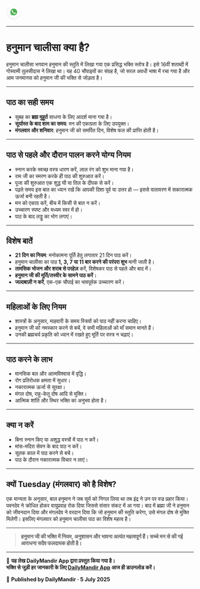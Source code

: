 <!-- Share & WhatsApp icons as SVG -->
<a href="https://api.whatsapp.com/send?text=Check%20out%20this%20article%20in%20the%20Daily%20Mandir%20app%3A%20https%3A%2F%2Fwww.dailymandir.com%2Farticles%3FcontentUrl%3Dhttps%253A%252F%252Fraw.githubusercontent.com%252Fanandwana001%252Fcontent-repo%252Frefs%252Fheads%252Fmain%252Fchalisa%252Fhanuman%252Fhanuman_chalisa_english.md%26title%3DHanuman%2520Chalisa">
  <img src="https://raw.githubusercontent.com/anandwana001/content-repo/refs/heads/main/assets/ic_wtsapp_share_rounded.svg" alt="WhatsApp" width="40"/>
</a>

<br/>

----
# हनुमान चालीसा क्या है?

हनुमान चालीसा भगवान हनुमान की स्तुति में लिखा गया एक प्रसिद्ध भक्ति स्तोत्र है। इसे 16वीं शताब्दी में गोस्वामी तुलसीदास ने लिखा था। यह 40 चौपाइयों का संग्रह है, जो सरल अवधी भाषा में रचा गया है और आम जनमानस को हनुमान जी की भक्ति से जोड़ता है।

---

## पाठ का सही समय

- सुबह का **ब्रह्म मुहूर्त** साधना के लिए आदर्श माना गया है।
- **सूर्यास्त के बाद शाम का समय**: मन की एकाग्रता के लिए उपयुक्त।
- **मंगलवार और शनिवार**: हनुमान जी को समर्पित दिन, विशेष फल की प्राप्ति होती है।

---

## पाठ से पहले और दौरान पालन करने योग्य नियम

- स्नान करके स्वच्छ वस्त्र धारण करें, लाल रंग को शुभ माना गया है।
- राम जी का स्मरण करके ही पाठ की शुरुआत करें।
- पूजा की शुरुआत एक शुद्ध घी या तिल के दीपक से करें।
- पढ़ते समय इस बात का ध्यान रखें कि आपकी दिशा पूर्व या उत्तर हो — इससे वातावरण में सकारात्मक ऊर्जा बनी रहती है।
- मन को एकाग्र करें, बीच में किसी से बात न करें।
- उच्चारण स्पष्ट और मध्यम स्वर में हो।
- पाठ के बाद लड्डू का भोग लगाएं।

---

## विशेष बातें

- **21 दिन का नियम**: मनोकामना पूर्ति हेतु लगातार 21 दिन पाठ करें।
-  हनुमान चालीसा का पाठ **1, 3, 7 या 11 बार करने की परंपरा शुभ** मानी जाती है।
- **तामसिक भोजन और शराब से परहेज़** करें, विशेषकर पाठ से पहले और बाद में।
- **हनुमान जी की मूर्ति/तस्वीर के सामने पाठ करें**।
- **जल्दबाज़ी न करें**, एक-एक चौपाई का भावपूर्वक उच्चारण करें।

---

## महिलाओं के लिए नियम

- शास्त्रों के अनुसार, माहवारी के समय स्त्रियों को पाठ नहीं करना चाहिए।
- हनुमान जी को नमस्कार करने से बचें, वे सभी महिलाओं को माँ समान मानते हैं।
- उनकी ब्रह्मचर्य प्रकृति को ध्यान में रखते हुए मूर्ति पर वस्त्र न चढ़ाएं।

---

## पाठ करने के लाभ

- मानसिक बल और आत्मविश्वास में वृद्धि।
- रोग प्रतिरोधक क्षमता में सुधार।
- नकारात्मक ऊर्जा से सुरक्षा।
- मंगल दोष, राहु-केतु दोष आदि से मुक्ति।
- आत्मिक शांति और स्थिर भक्ति का अनुभव होता है।

---

## क्या न करें

- बिना स्नान किए या अशुद्ध वस्त्रों में पाठ न करें।
- मांस-मदिरा सेवन के बाद पाठ न करें।
- सूतक काल में पाठ करने से बचें।
- पाठ के दौरान नकारात्मक विचार न लाएं।

---

## क्यों Tuesday (मंगलवार) को है विशेष?

एक मान्यता के अनुसार, बाल हनुमान ने जब सूर्य को निगल लिया था तब इंद्र ने उन पर वज्र प्रहार किया। पवनदेव ने क्रोधित होकर वायुप्रवाह रोक दिया जिससे संसार संकट में आ गया। बाद में ब्रह्मा जी ने हनुमान को जीवनदान दिया और मंगलदेव ने वरदान दिया कि जो हनुमान की स्तुति करेगा, उसे मंगल दोष से मुक्ति मिलेगी। इसलिए मंगलवार को हनुमान चालीसा पाठ का विशेष महत्व है।

---

> **हनुमान जी की भक्ति में नियम, अनुशासन और भावना अत्यंत महत्वपूर्ण हैं। सच्चे मन से की गई आराधना सदैव फलदायक होती है।**

---

📲 **यह लेख DailyMandir App द्वारा प्रस्तुत किया गया है।**  
**भक्ति से जुड़ी हर जानकारी के लिए [DailyMandir App](https://www.dailymandir.com/) आज ही डाउनलोड करें।**

📅 **Published by DailyMandir · 5 July 2025**
